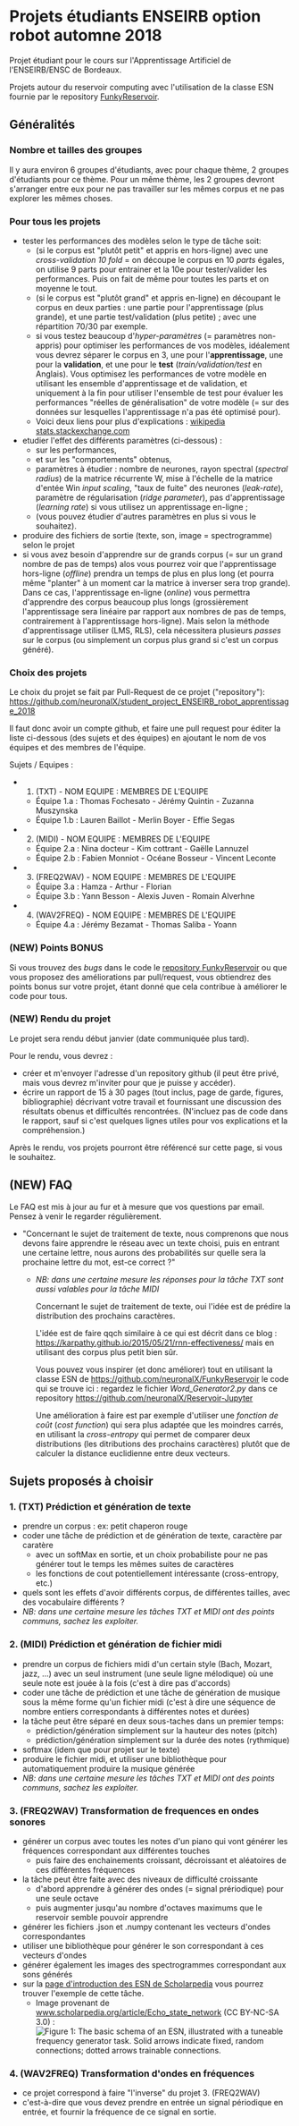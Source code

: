 

# Projets étudiants ENSEIRB option robot automne 2018
Projet étudiant pour le cours sur l'Apprentissage Artificiel de l'ENSEIRB/ENSC de Bordeaux.

Projets autour du reservoir computing avec l'utilisation de la classe ESN fournie par le repository [FunkyReservoir](https://github.com/neuronalX/FunkyReservoir).

## Généralités
### Nombre et tailles des groupes
Il y aura environ 6 groupes d'étudiants, avec pour chaque thème, 2 groupes d'étudiants pour ce thème.
Pour un même thème, les 2 groupes devront s'arranger entre eux pour ne pas travailler sur les mêmes corpus et ne pas explorer les mêmes choses.

### Pour tous les projets
- tester les performances des modèles selon le type de tâche soit:
  - (si le corpus est "plutôt petit" et appris en hors-ligne) avec une *cross-validation 10 fold* = on découpe le corpus en 10 *parts* égales, on utilise 9 parts pour entrainer et la 10e pour tester/valider les performances. Puis on fait de même pour toutes les parts et on moyenne le tout.
  - (si le corpus est "plutôt grand" et appris en-ligne) en découpant le corpus en deux parties : une partie pour l'apprentissage (plus grande), et une partie test/validation (plus petite) ; avec une répartition 70/30 par exemple.
  - si vous testez beaucoup d'*hyper-paramètres* (= paramètres non-appris) pour optimiser les performances de vos modèles, idéalement vous devrez séparer le corpus en 3, une pour l'**apprentissage**, une pour la **validation**, et une pour le **test** (*train/validation/test* en Anglais). Vous optimisez les performances de votre modèle en utilisant les ensemble d'apprentissage et de validation, et uniquement à la fin pour utiliser l'ensemble de test pour évaluer les performances "réelles de généralisation" de votre modèle (= sur des données sur lesquelles l'apprentissage n'a pas été optimisé pour).
  - Voici deux liens pour plus d'explications : [wikipedia](https://en.wikipedia.org/wiki/Training,_validation,_and_test_sets) [stats.stackexchange.com](https://stats.stackexchange.com/questions/19048/what-is-the-difference-between-test-set-and-validation-set)
- etudier l'effet des différents paramètres (ci-dessous) :
  - sur les performances,
  - et sur les "comportements" obtenus,
  - paramètres à étudier : nombre de neurones, rayon spectral (*spectral radius*) de la matrice récurrente W, mise à l'échelle de la matrice d'entée Win *input scaling*, "taux de fuite" des neurones (*leak-rate*), paramètre de régularisation (*ridge parameter*), pas d'apprentissage (*learning rate*) si vous utilisez un apprentissage en-ligne ;
  - (vous pouvez étudier d'autres paramètres en plus si vous le souhaitez).
- produire des fichiers de sortie (texte, son, image = spectrogramme) selon le projet
- si vous avez besoin d'apprendre sur de grands corpus (= sur un grand nombre de pas de temps) alos vous pourrez voir que l'apprentissage hors-ligne (*offline*) prendra un temps de plus en plus long (et pourra même "planter" à un moment car la matrice à inverser sera trop grande). Dans ce cas, l'apprentissage en-ligne (*online*) vous permettra d'apprendre des corpus beaucoup plus longs (grossièrement l'apprentissage sera linéaire par rapport aux nombres de pas de temps, contrairement à l'apprentissage hors-ligne). Mais selon la méthode d'apprentissage utiliser (LMS, RLS), cela nécessitera plusieurs *passes* sur le corpus (ou simplement un corpus plus grand si c'est un corpus généré).

### Choix des projets
Le choix du projet se fait par Pull-Request de ce projet ("repository"):
https://github.com/neuronalX/student_project_ENSEIRB_robot_apprentissage_2018

Il faut donc avoir un compte github, et faire une pull request pour éditer la liste ci-dessous (des sujets et des équipes) en ajoutant le nom de vos équipes et des membres de l'équipe.

Sujets / Equipes :
- 1. (TXT) - NOM EQUIPE : MEMBRES DE L'EQUIPE
  - Équipe 1.a : Thomas Fochesato - Jérémy Quintin - Zuzanna Muszynska
  - Équipe 1.b : Lauren Baillot - Merlin Boyer - Effie Segas
- 2. (MIDI) - NOM EQUIPE : MEMBRES DE L'EQUIPE
  - Équipe 2.a : Nina docteur - Kim cottrant - Gaëlle Lannuzel
  - Équipe 2.b : Fabien Monniot - Océane Bosseur - Vincent Leconte
- 3. (FREQ2WAV) - NOM EQUIPE : MEMBRES DE L'EQUIPE
  - Équipe 3.a : Hamza - Arthur - Florian
  - Équipe 3.b : Yann Besson - Alexis Juven - Romain Alverhne
- 4. (WAV2FREQ) - NOM EQUIPE : MEMBRES DE L'EQUIPE
  - Équipe 4.a : Jérémy Bezamat - Thomas Saliba - Yoann

### **(NEW)** Points BONUS
Si vous trouvez des *bugs* dans le code le [repository FunkyReservoir]() ou que vous proposez des améliorations par pull/request, vous obtiendrez des points bonus sur votre projet, étant donné que cela contribue à améliorer le code pour tous.

### **(NEW)** Rendu du projet
Le projet sera rendu début janvier (date communiquée plus tard).

Pour le rendu, vous devrez :
- créer et m'envoyer l'adresse d'un repository github (il peut être privé, mais vous devrez m'inviter pour que je puisse y accéder).
- écrire un rapport de 15 à 30 pages (tout inclus, page de garde, figures, bibliographie) décrivant votre travail et fournissant une discussion des résultats obenus et difficultés rencontrées. (N'incluez pas de code dans le rapport, sauf si c'est quelques lignes utiles pour vos explications et la compréhension.)

Après le rendu, vos projets pourront être référencé sur cette page, si vous le souhaitez.

## **(NEW)** FAQ
Le FAQ est mis à jour au fur et à mesure que vos questions par email. Pensez à venir le regarder régulièrement.

- "Concernant le sujet de traitement de texte, nous comprenons que nous devons faire apprendre le réseau avec un texte choisi, puis en entrant une certaine lettre, nous aurons des probabilités sur quelle sera la prochaine lettre du mot, est-ce correct ?"
  - *NB: dans une certaine mesure les réponses pour la tâche TXT sont aussi valables pour la tâche MIDI*

    Concernant le sujet de traitement de texte, oui l'idée est de prédire la distribution des prochains caractères.

    L'idée est de faire qqch similaire à ce qui est décrit dans ce blog : https://karpathy.github.io/2015/05/21/rnn-effectiveness/ mais en utilisant des corpus plus petit bien sûr.

    Vous pouvez vous inspirer (et donc améliorer) tout en utilisant la classe ESN de https://github.com/neuronalX/FunkyReservoir le code qui se trouve ici : regardez le fichier *Word_Generator2.py* dans ce repository https://github.com/neuronalX/Reservoir-Jupyter

    Une amélioration à faire est par exemple d'utiliser une *fonction de coût* (*cost function*) qui sera plus adaptée que les moindres carrés, en utilisant la *cross-entropy* qui permet de comparer deux distributions (les ditributions des prochains caractères) plutôt que de calculer la distance euclidienne entre deux vecteurs.

## Sujets proposés à choisir

### 1. (TXT) Prédiction et génération de texte
- prendre un corpus : ex: petit chaperon rouge
- coder une tâche de prédiction et de génération de texte, caractère par caratère
  - avec un softMax en sortie, et un choix probabiliste pour ne pas générer tout le temps les mêmes suites de caractères
  - les fonctions de cout potentiellement intéressante (cross-entropy, etc.)
- quels sont les effets d'avoir différents corpus, de différentes tailles, avec des vocabulaire différents ?
- *NB: dans une certaine mesure les tâches TXT et MIDI ont des points communs, sachez les exploiter.*

### 2. (MIDI) Prédiction et génération de fichier midi
- prendre un corpus de fichiers midi d'un certain style (Bach, Mozart, jazz, ...) avec un seul instrument (une seule ligne mélodique) où une seule note est jouée à la fois (c'est à dire pas d'accords)
- coder une tâche de prédiction et une tâche de génération de musique sous la même forme qu'un fichier midi (c'est à dire une séquence de nombre entiers correspondants à différentes notes et durées)
- la tâche peut être séparé en deux sous-taches dans un premier temps:
  - prédiction/génération simplement sur la hauteur des notes (pitch)
  - prédiction/génération simplement sur la durée des notes (rythmique)
- softmax (idem que pour projet sur le texte)
- produire le fichier midi, et utiliser une bibliothèque pour automatiquement produire la musique générée
- *NB: dans une certaine mesure les tâches TXT et MIDI ont des points communs, sachez les exploiter.*

### 3. (FREQ2WAV) Transformation de frequences en ondes sonores
- générer un corpus avec toutes les notes d'un piano qui vont générer les fréquences correspondant aux différentes touches
  - puis faire des enchainements croissant, décroissant et aléatoires de ces différentes fréquences
- la tâche peut être faite avec des niveaux de difficulté croissante
  - d'abord apprendre à générer des ondes (= signal prériodique) pour une seule octave
  - puis augmenter jusqu'au nombre d'octaves maximums que le reservoir semble pouvoir apprendre
- générer les fichiers .json et .numpy contenant les vecteurs d'ondes correspondantes
- utiliser une bibliothèque pour générer le son correspondant à ces vecteurs d'ondes
- générer également les images des spectrogrammes correspondant aux sons générés
- sur la [page d'introduction des ESN de Scholarpedia](http://www.scholarpedia.org/article/Echo_state_network) vous pourrez trouver l'exemple de cette tâche.
  - Image provenant de www.scholarpedia.org/article/Echo_state_network (CC BY-NC-SA 3.0) : ![Figure 1: The basic schema of an ESN, illustrated with a tuneable frequency generator task. Solid arrows indicate fixed, random connections; dotted arrows trainable connections.](http://www.scholarpedia.org/w/images/thumb/c/c6/FreqGenSchema.png/500px-FreqGenSchema.png)

### 4. (WAV2FREQ) Transformation d'ondes en fréquences
- ce projet correspond à faire "l'inverse" du projet 3. (FREQ2WAV)
- c'est-à-dire que vous devez prendre en entrée un signal périodique en entrée, et fournir la fréquence de ce signal en sortie.
